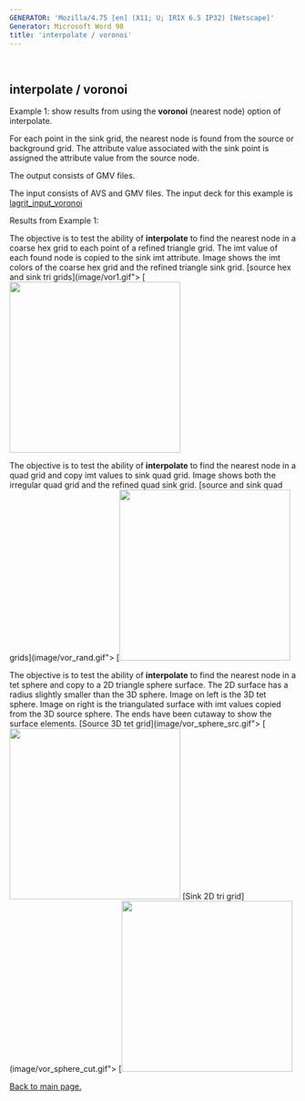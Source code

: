 ```yaml
---
GENERATOR: 'Mozilla/4.75 [en] (X11; U; IRIX 6.5 IP32) [Netscape]'
Generator: Microsoft Word 98
title: 'interpolate / voronoi'
---
```


 

interpolate / voronoi
---------------------





Example 1: show results from using the **voronoi** (nearest node) option
of interpolate.




 For each point in the sink grid, the nearest node is found from the
 source or background grid. The attribute value associated with the
 sink point is assigned the attribute value from the source node.

 The output consists of GMV files.

 The input consists of AVS and GMV files. The input deck for this
 example is
 [lagrit\_input\_voronoi](lagrit_input_voronoi)





Results from Example 1:




 The objective is to test the ability of **interpolate** to find the
 nearest node in a coarse hex grid to each point of a refined triangle
 grid. The imt value of each found node is copied to the sink imt
 attribute. Image shows the imt colors of the coarse hex grid and the
 refined triangle sink grid.
[source hex and sink tri grids](image/vor1.gif">
[<img height="300" width="300" src="https://lanl.github.io/LaGriT/docsassets/images/vor1_TN.GIF)](image/vor1.gif">

 The objective is to test the ability of **interpolate** to find the
 nearest node in a quad grid and copy imt values to sink quad grid.
 Image shows both the irregular quad grid and the refined quad sink
 grid.
[source and sink quad grids](image/vor_rand.gif">
[<img height="300" width="300" src="https://lanl.github.io/LaGriT/docsassets/images/vor_rand_TN.GIF)](image/vor_rand.gif">

 The objective is to test the ability of **interpolate** to find the
 nearest node in a tet sphere and copy to a 2D triangle sphere surface.
 The 2D surface has a radius slightly smaller than the 3D sphere. Image
 on left is the 3D tet sphere. Image on right is the triangulated
 surface with imt values copied from the 3D source sphere. The ends
 have been cutaway to show the surface elements.
[Source 3D tet grid](image/vor_sphere_src.gif">
[<img height="300" width="300" src="https://lanl.github.io/LaGriT/docsassets/images/vor_sphere_src_TN.GIF)](image/vor_sphere_src.gif">
[Sink 2D tri grid](image/vor_sphere_cut.gif">
[<img height="300" width="300" src="https://lanl.github.io/LaGriT/docsassets/images/vor_sphere_cut_TN.GIF)](image/vor_sphere_cut.gif">








[Back to main page.](commands/main_interpolate.md)



